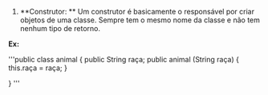 1. **Construtor: ** Um construtor é basicamente o responsável por criar objetos de uma classe. Sempre tem o mesmo nome da classe e não tem nenhum tipo de retorno.

**Ex:**

'''public class animal {
	public String raça;
	public animal (String raça) {
		this.raça = raça;
	}
	

}
'''


